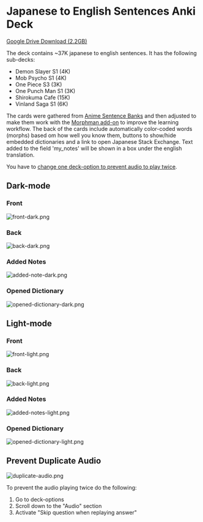 # Japanese to English Sentences Anki Deck

[Google Drive Download (2.2GB)](https://drive.google.com/file/d/1uSJ4RTBWYtysmL4i1AM2w8el5beUfMMv/view?usp=sharing)

The deck contains ~37K japanese to english sentences. It has the following sub-decks:

* Demon Slayer S1 (4K)
* Mob Psycho S1 (4K)
* One Piece S3 (3K)
* One Punch Man S1 (3K)
* Shirokuma Cafe (15K)
* Vinland Saga S1 (6K)

The cards were gathered
from [Anime Sentence Banks](https://www.mediafire.com/folder/p17g5uk4phb41/User_Uploaded_Anki_Decks) and then adjusted
to make them work with the [Morphman add-on](https://ankiweb.net/shared/info/900801631) to improve the learning
workflow. The back of the cards include automatically color-coded words (morphs) based om how well you know them, buttons to show/hide embedded dictionaries and a link to open Japanese Stack Exchange. Text
added to the field 'my_notes' will be shown in a box under the english translation.

You have to [change one deck-option to prevent audio to play twice](#prevent-duplicate-audio).

## Dark-mode
### Front
![front-dark.png](img/front-dark.png)

### Back
![back-dark.png](img/back-dark.png)

### Added Notes
![added-note-dark.png](img/added-note-dark.png)

### Opened Dictionary
![opened-dictionary-dark.png](img/opened-dictionary-dark.png)

## Light-mode
### Front
![front-light.png](img/front-light.png)

### Back
![back-light.png](img/back-light.png)

### Added Notes
![added-notes-light.png](img/added-notes-light.png)

### Opened Dictionary
![opened-dictionary-light.png](img/opened-dictionary-light.png)

## Prevent Duplicate Audio
![duplicate-audio.png](img/duplicate-audio.png)

To prevent the audio playing twice do the following:
1. Go to deck-options
2. Scroll down to the "Audio" section
3. Activate "Skip question when replaying answer"